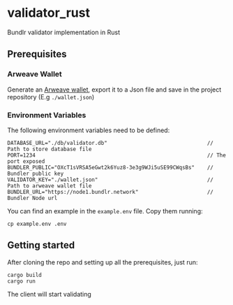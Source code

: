# validator_rust

Bundlr validator implementation in Rust

## Prerequisites
### Arweave Wallet
Generate an [Arweave wallet](https://docs.arweave.org/info/wallets/arweave-web-extension-wallet), export it to a Json file and save in the project repository (E.g `./wallet.json`)

### Environment Variables
The following environment variables need to be defined:

```
DATABASE_URL="./db/validator.db"                                // Path to store database file
PORT=1234                                                       // The port exposed
BUNDLER_PUBLIC="OXcT1sVRSA5eGwt2k6Yuz8-3e3g9WJi5uSE99CWqsBs"    // Bundler public key
VALIDATOR_KEY="./wallet.json"                                   // Path to arweave wallet file
BUNDLER_URL="https://node1.bundlr.network"                      // Bundler Node url
```

You can find an example in the `example.env` file. Copy them running:
```
cp example.env .env
```

## Getting started
After cloning the repo and setting up all the prerequisites, just run:

```
cargo build
cargo run
```

The client will start validating 